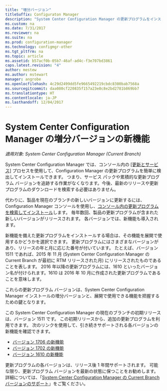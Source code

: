 ```yaml
---
title: "増分バージョン"
titleSuffix: Configuraton Manager
description: "System Center Configuration Manager の更新プログラムをインストールして管理する方法について説明します。"
ms.custom: na
ms.date: 7/31/2017
ms.reviewer: na
ms.suite: na
ms.prod: configuration-manager
ms.technology: configmgr-other
ms.tgt_pltfrm: na
ms.topic: article
ms.assetid: b57acf0b-05b7-46af-ad4c-f3e707bd3861
caps.latest.revision: "4"
author: mestew
ms.author: mstewart
manager: angrobe
ms.openlocfilehash: 4c29d2499dd5fe9665492219cbdc8300bab7568a
ms.sourcegitcommit: daa080cf220835f157a23e8c8e2bd2781b869bb7
ms.translationtype: HT
ms.contentlocale: ja-JP
ms.lasthandoff: 12/04/2017
---
```

# <a name="whats-new-in-system-center-configuration-manager-incremental-versions"></a>System Center Configuration Manager の増分バージョンの新機能

*適用対象: System Center Configuration Manager (Current Branch)*




 System Center Configuration Manager では、コンソール内の [[更新とサービス]](/sccm/core/servers/manage/updates) プロセスを使用して、Configuration Manager の更新プログラムを簡単に検出してインストールできます。 つまり、サービス パックや累積的な更新プログラム バージョンを追跡する作業がなくなります。今後、最新のリリースや更新プログラムのダウンロードを検索する必要はありません。

 代わりに、製品を現在のブランチの新しいバージョンに更新するには、Configuration Manager コンソールを使用し、[コンソール内の更新プログラムを検索してインストール](../../../core/servers/manage/install-in-console-updates.md)します。 毎年数回、製品の更新プログラムが含まれた新しいバージョンがリリースされます。 各バージョンでは、新機能も導入されます。  

 新機能を備えた更新プログラムをインストールする場合は、その機能を展開で使用するかどうかを選択できます。 更新プログラムにはさまざまなバージョンがあり、リリースの年と月に応じた番号が付いています。 たとえば、バージョン 1511 であれば、2015 年 11 月 (System Center Configuration Manager の Current Branch が最初に RTM リリースされた月) にリリースされたものであることを表します。 2016 年以降の更新プログラムには、1610 といったバージョン名が付けられます。1610 は 2016 年 10 月に作成された更新プログラムであることを意味します。

 これらの更新プログラム バージョンは、System Center Configuration Manager インストールの増分バージョンと、展開で使用できる機能を把握するための鍵となります。

 この System Center Configuration Manager の現在のブランチの初期リリースは、バージョン 1511 です。 この初期リリースから、追加の更新プログラムを利用できます。 次のリンクを使用して、引き続きサポートされる各バージョンの新機能を確認できます。
  - [バージョン 1706 の新機能](../../../core/plan-design/changes/whats-new-in-version-1706.md)  
  - [バージョン 1702 の新機能](../../../core/plan-design/changes/whats-new-in-version-1702.md)
  - [バージョン 1610 の新機能](../../../core/plan-design/changes/whats-new-in-version-1610.md)


 更新プログラムの各バージョンは、リリース後 1 年間サポートされます。 可能な限り、更新プログラム バージョンを最新の状態に保つことをお勧めします。 詳細については、「[System Center Configuration Manager の Current Branch バージョンのサポート](../../../core/servers/manage/current-branch-versions-supported.md)」をご覧ください。  
